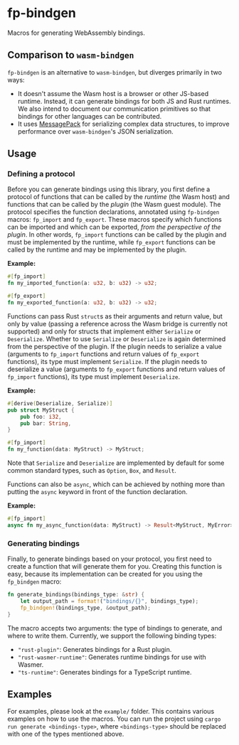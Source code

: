 # fp-bindgen

Macros for generating WebAssembly bindings.

## Comparison to `wasm-bindgen`

`fp-bindgen` is an alternative to `wasm-bindgen`, but diverges primarily in two ways:

- It doesn't assume the Wasm host is a browser or other JS-based runtime. Instead, it can generate
  bindings for both JS and Rust runtimes. We also intend to document our communication primitives so
  that bindings for other languages can be contributed.
- It uses [MessagePack](https://msgpack.org/index.html) for serializing complex data structures, to
  improve performance over `wasm-bindgen`'s JSON serialization.

## Usage

### Defining a protocol

Before you can generate bindings using this library, you first define a protocol of functions that
can be called by the _runtime_ (the Wasm host) and functions that can be called by the _plugin_ (the
Wasm guest module). The protocol specifies the function declarations, annotated using `fp-bindgen`
macros: `fp_import` and `fp_export`. These macros specify which functions can be imported and which
can be exported, _from the perspective of the plugin_. In other words, `fp_import` functions can be
called by the plugin and must be implemented by the runtime, while `fp_export` functions can be
called by the runtime and may be implemented by the plugin.

**Example:**

```rust
#[fp_import]
fn my_imported_function(a: u32, b: u32) -> u32;

#[fp_export]
fn my_exported_function(a: u32, b: u32) -> u32;
```

Functions can pass Rust `struct`s as their arguments and return value, but only by value (passing
a reference across the Wasm bridge is currently not supported) and only for structs that implement
either `Serialize` or `Deserialize`. Whether to use `Serialize` or `Deserialize` is again determined
from the perspective of the plugin. If the plugin needs to serialize a value (arguments to
`fp_import` functions and return values of `fp_export` functions), its type must implement
`Serialize`. If the plugin needs to deserialize a value (arguments to `fp_export` functions and
return values of `fp_import` functions), its type must implement `Deserialize`.

**Example:**

```rust
#[derive(Deserialize, Serialize)]
pub struct MyStruct {
    pub foo: i32,
    pub bar: String,
}

#[fp_import]
fn my_function(data: MyStruct) -> MyStruct;
```

Note that `Serialize` and `Deserialize` are implemented by default for some common standard types,
such as `Option`, `Box`, and `Result`.

Functions can also be `async`, which can be achieved by nothing more than putting the `async`
keyword in front of the function declaration.

**Example:**

```rust
#[fp_import]
async fn my_async_function(data: MyStruct) -> Result<MyStruct, MyError>;
```

### Generating bindings

Finally, to generate bindings based on your protocol, you first need to create a function that will
generate them for you. Creating this function is easy, because its implementation can be created for
you using the `fp_bindgen` macro:

```rust
fn generate_bindings(bindings_type: &str) {
    let output_path = format!("bindings/{}", bindings_type);
    fp_bindgen!(bindings_type, &output_path);
}
```

The macro accepts two arguments: the type of bindings to generate, and where to write them.
Currently, we support the following binding types:

- `"rust-plugin"`: Generates bindings for a Rust plugin.
- `"rust-wasmer-runtime"`: Generates runtime bindings for use with Wasmer.
- `"ts-runtime"`: Generates bindings for a TypeScript runtime.

## Examples

For examples, please look at the `example/` folder. This contains various examples on how to use
the macros. You can run the project using `cargo run generate <bindings-type>`, where
`<bindings-type>` should be replaced with one of the types mentioned above.
